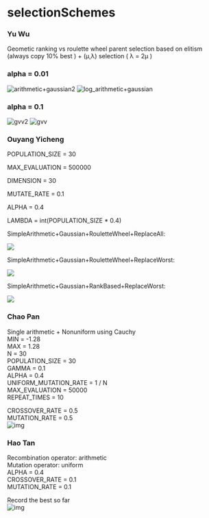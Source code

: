 # selectionSchemes

### Yu Wu
Geometic ranking vs roulette wheel parent selection
based on elitism (always copy 10% best ) + (μ,λ) selection ( λ = 2μ )
### alpha = 0.01
![arithmetic+gaussian2](./figures/geometic_vs_vanilla.png)
![log_arithmetic+gaussian](./figures/geometic_vs_vanilla_2.png)

### alpha = 0.1
![gvv2](./figures/g_vs_v_2.png)
![gvv](./figures/g_vs_v.png)

### Ouyang Yicheng

POPULATION_SIZE = 30

MAX_EVALUATION = 500000

DIMENSION = 30

MUTATE_RATE = 0.1

ALPHA = 0.4

LAMBDA = int(POPULATION_SIZE * 0.4)



SimpleArithmetic+Gaussian+RouletteWheel+ReplaceAll:

![](./figures/SimpleArithmetic+Gaussian+RouletteWheel+ReplaceAll.png)

SimpleArithmetic+Gaussian+RouletteWheel+ReplaceWorst:

![](./figures/SimpleArithmetic+Gaussian+RouletteWheel+ReplaceWorst.png)

SimpleArithmetic+Gaussian+RankBased+ReplaceWorst:

![](./figures/SimpleArithmetic+Gaussian+RankBased+ReplaceWorst.png)

### Chao Pan

Single arithmetic + Nonuniform using Cauchy   
MIN = -1.28       
MAX = 1.28      
N = 30    
POPULATION_SIZE = 30    
GAMMA = 0.1   
ALPHA = 0.4   
UNIFORM_MUTATION_RATE = 1 / N   
MAX_EVALUATION = 50000    
REPEAT_TIMES = 10   

CROSSOVER_RATE = 0.5    
MUTATION_RATE = 0.5   
![img](./figures/myplot.png)


### Hao Tan

Recombination operator: arithmetic\
Mutation operator: uniform\
ALPHA = 0.4\
CROSSOVER_RATE = 0.1\
MUTATION_RATE = 0.1

Record the best so far\
![img](./figures/tanhao.png)
